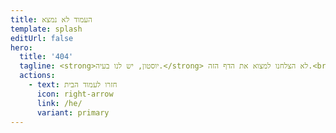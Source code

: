```yaml
---
title: העמוד לא נמצא
template: splash
editUrl: false
hero:
  title: '404'
  tagline: <strong>יוסטון, יש לנו בעיה.</strong> לא הצלחנו למצוא את הדף הזה.<br>בדקו את כתובת האתר או נסה את שורת החיפוש.
  actions:
    - text: חזרו לעמוד הבית
      icon: right-arrow
      link: /he/
      variant: primary
---
```

